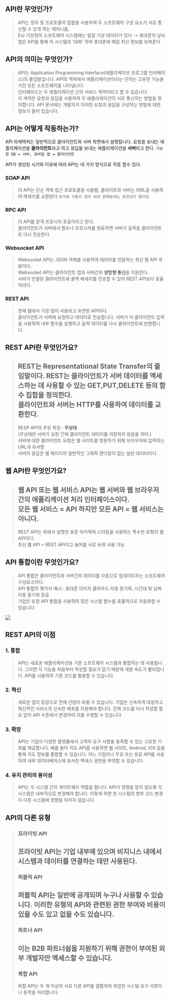 ## API란 무엇인가?
> API는 정의 및 프로토콜의 집합을 사용하여 두 소프트웨어 구성 요소가 서로 통신할 수 있게 하는 메커니즘, <br />
> Ex) 기상청의 소프트웨어 시스템에는 일일 기상 데이터가 있다 -> 휴대폰의 날씨 앱은 API를 통해 이 시스템과 '대화' 하여 휴대폰에 매일 최신 정보를 보여준다


## API의 의미는 무엇인가?
> API는 Application Programming Interface(애플리케이션 프로그램 인터페이스)의 줄임말입니다. API의 맥락에서 애플리케이션이라는 단어는 고유한 기능을 가진 모든 소프트웨어를 나타냅니다. <br />
> 인터페이스는 두 애플리케이션 간의 서비스 계약이라고 할 수 있습니다. <br />
> 이 계약은 요청과 응답을 사용하여 두 애플리케이션이 서로 통신하는 방법을 정의합니다. API 문서에는 개발자가 이러한 요청과 응답을 구성하는 방법에 대한 정보가 들어 있습니다.


## API는 어떻게 작동하는가?
API 아케텍처는 일반적으로 클라이언트와 서버 측면에서 설명됩니다. 요청을 보내는 애플리케이션을 **클라이언트**라고 하고 응답을 보내는 애플리케이션을 **서버**라고 한다.
`기상청 DB = 서버, 모바일 앱 = 클라이언트`

API가 생성된 시기와 이유에 따라 API는 네 가지 방식으로 작동 할수 있다.

### SOAP API
>이 API는 단순 객체 접근 프로토콜을 사용함, 클라이트와 서버는 XML을 사용하여 메세지를 교환한다 `과거에 사용이 많이 되어 현재로써는 유연성이 떨어짐`


### RPC API
> 이 API를 원격 프로시저 호출이라고 한다. <br />
> 클라이언트가 서버에서 함수나 프로시저를 완료하면 서버가 출력을 클라이언트로 다시 전송한다.

### Websocket API
> Websocket API는 JSON 객체를 사용하여 데이터를 전달하는 최신 웹 API 개발이다. <br />
> Websocket API는 클라이언트 앱과 서버간의 **양방향 통신**을 지원한다. <br />
> 서버가 연결된 클라이언트에 콜백 메세지를 전송할 수 있어 REST API보다 효율적이다.

### REST API
> 현재 웹에서 가장 많이 사용되고 유연한 API이다. <br />
> 클라이언트가 서버에 요청하고 데이터로 전송합니다. 서버가 이 클라이언트 입력을 사용하여 내부 함수를 실행하고 출력 데이터를 다시 클라이언트에 반환합니다.

## REST API란 무엇인가요?
> REST는 Representational State Transfer의 줄임말이다. REST는 클라이언트가 서버 데이터를 액세스하는 데 사용할 수 있는 GET,PUT,DELETE 등의 함수 집합을 정의한다. <br />
> 클라이언트와 서버는 **HTTP**를 사용하여 데이터를 교환한다.
> ---
> RESP API의 주된 특징 : **무상태** <br />
> (무상태란 서버가 요청 간에 클라이언트 데이터를 저장하지 않음을 의미.) <br />
> 서버에 대한 클라이언트 요청은 웹 사이트를 방문하기 위해 브라우저에 입력하는 URL과 유사함 <br />
> 서버의 응답은 웹 페이지의 일반적인 그래픽 렌더링이 없는 일반 데이터이다.

## 웹 API란 무엇인가요?
> 웹 API 또는 웹 서비스 API는 웹 서버와 웹 브라우저 간의 애플리케이션 처리 인터페이스이다. <br />
> 모든 웹 서비스 = API 하지만 모든 API = 웹 서비스는 아니다. <br />
> ---
> REST API는 위에서 설명한 표준 아키텍처 스타일을 사용하는 특수한 유형의 웹 API이다. <br />
> 최신 웹 API = REST API이고 용어를 서로 바꿔 사용 가능

## API 통합이란 무엇인가요?
> API 통합은 클라이언트와 서버간의 데이터를 자동으로 업데이트하는 소프트웨어 구성요소이다. <br/>
> API 통합의 몇가지 예시 : 휴대폰 이미지 클라우드 자동 동기화, 시간대 및 날짜 자동 동기화 등등 <br/>
> 기업은 또한 API 통합을 사용하여 많은 시스템 함수를 효율적으로 자동화할 수 있습니다.

![](https://d1.awsstatic.com/whatisimg/New-API-GW-Diagram.c9fc9835d2a9aa00ef90d0ddc4c6402a2536de0d%20(1).67a41a2ef9823282fe672434ddd56dd22c13d5a5.png)

## REST API의 이점
### 1. 통합
> API는 새로운 애플리케이션을 기존 소프트웨어 시스템과 통합하는 데 사용됩니다. 그러면 각 기능을 처음부터 작성할 필요가 없기 때문에 개발 속도가 빨라집니다. API를 사용하여 기존 코드를 활용할 수 있습니다.

### 2. 혁신
>새로운 앱의 등장으로 전체 산업이 바뀔 수 있습니다. 기업은 신속하게 대응하고 혁신적인 서비스의 신속한 배포를 지원해야 합니다. 전체 코드를 다시 작성할 필요 없이 API 수준에서 변경하여 이를 수행할 수 있습니다.

### 3. 확장
>API는 기업이 다양한 플랫폼에서 고객의 요구 사항을 충족할 수 있는 고유한 기회를 제공합니다. 예를 들어 지도 API를 사용하면 웹 사이트, Android, iOS 등을 통해 지도 정보를 통합할 수 있습니다. 어느 기업이나 무료 또는 유료 API를 사용하여 내부 데이터베이스에 유사한 액세스 권한을 부여할 수 있습니다.

### 4. 유지 관리의 용이성
>API는 두 시스템 간의 게이트웨이 역할을 합니다. API가 영향을 받지 않도록 각 시스템은 내부적으로 변경해야 합니다. 이렇게 하면 한 시스템의 향후 코드 변경이 다른 시스템에 영향을 미치지 않습니다.

## API의 다른 유형
> ### 프라이빗 API
> 프라이빗 API는 기업 내부에 있으며 비지니스 내에서 시스템과 데이터를 연결하는 데만 사용된다.
> ---
> ### 퍼블릭 API
> 퍼블릭 API는 일반에 공개되며 누구나 사용할 수 있습니다. 이러한 유형의 API와 관련된 권한 부여와 비용이 있을 수도 있고 없을 수도 있습니다.
> ---
> ### 파트너 API
> 이는 B2B 파트너쉽을 지원하기 위해 권한이 부여된 외부 개발자만 엑세스할 수 있습니다.
> ---
> ### 복합 API
> 복합 API는 두 개 이상의 서로 다른 API를 결합하여 복잡한 시스템 요구 사항이나 동작을 처리합니다.